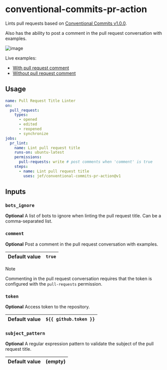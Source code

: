# conventional-commits-pr-action

Lints pull requests based on [Conventional Commits v1.0.0](https://www.conventionalcommits.org/en/v1.0.0/).

Also has the ability to post a comment in the pull request conversation with examples.

![image](https://user-images.githubusercontent.com/12074633/108867820-91325700-75c3-11eb-8820-4b55abe01c35.png)

Live examples:

- [With pull request comment](https://github.com/jef/conventional-commits-pr-action/pull/5)
- [Without pull request comment](https://github.com/jef/conventional-commits-pr-action/pull/4)

## Usage

```yaml
name: Pull Request Title Linter
on:
  pull_request:
    types:
      - opened
      - edited
      - reopened
      - synchronize
jobs:
  pr_lint:
    name: Lint pull request title
    runs-on: ubuntu-latest
    permissions:
      pull-requests: write # post comments when 'comment' is true
    steps:
      - name: Lint pull request title
        uses: jef/conventional-commits-pr-action@v1
```

## Inputs

### `bots_ignore`

**Optional** A list of bots to ignore when linting the pull request title. Can be a comma-separated list.

### `comment`

**Optional** Post a comment in the pull request conversation with examples.

| Default value | `true` |
| ------------- | ------ |

> [!NOTE]
> Commenting in the pull request conversation requires that the token is configured with the `pull-requests` permission.

### `token`

**Optional** Access token to the repository.

| Default value | `${{ github.token }}` |
| ------------- | --------------------- |

### `subject_pattern`

**Optional** A regular expression pattern to validate the subject of the pull request title.

| Default value | (empty)  |
| ------------- | --- |
